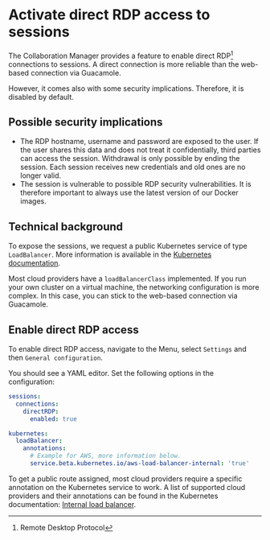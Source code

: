 <!--
 ~ SPDX-FileCopyrightText: Copyright DB Netz AG and the capella-collab-manager contributors
 ~ SPDX-License-Identifier: Apache-2.0
 -->

# Activate direct RDP access to sessions

The Collaboration Manager provides a feature to enable direct RDP[^1]
connections to sessions. A direct connection is more reliable than the
web-based connection via Guacamole.

However, it comes also with some security implications. Therefore, it is
disabled by default.

[^1]: Remote Desktop Protocol

## Possible security implications

- The RDP hostname, username and password are exposed to the user. If the user
  shares this data and does not treat it confidentially, third parties can
  access the session. Withdrawal is only possible by ending the session. Each
  session receives new credentials and old ones are no longer valid.
- The session is vulnerable to possible RDP security vulnerabilities. It is
  therefore important to always use the latest version of our Docker images.

## Technical background

To expose the sessions, we request a public Kubernetes service of type
`LoadBalancer`. More information is available in the
[Kubernetes documentation](https://kubernetes.io/docs/concepts/services-networking/service/#loadbalancer).

Most cloud providers have a `loadBalancerClass` implemented. If you run your
own cluster on a virtual machine, the networking configuration is more complex.
In this case, you can stick to the web-based connection via Guacamole.

## Enable direct RDP access

To enable direct RDP access, navigate to the Menu, select `Settings` and then
`General configuration`.

You should see a YAML editor. Set the following options in the configuration:

```yaml
sessions:
  connections:
    directRDP:
      enabled: true

kubernetes:
  loadBalancer:
    annotations:
      # Example for AWS, more information below.
      service.beta.kubernetes.io/aws-load-balancer-internal: 'true'
```

To get a public route assigned, most cloud providers require a specific
annotation on the Kubernetes service to work. A list of supported cloud
providers and their annotations can be found in the Kubernetes documentation:
[Internal load balancer](https://kubernetes.io/docs/concepts/services-networking/service/#internal-load-balancer).
